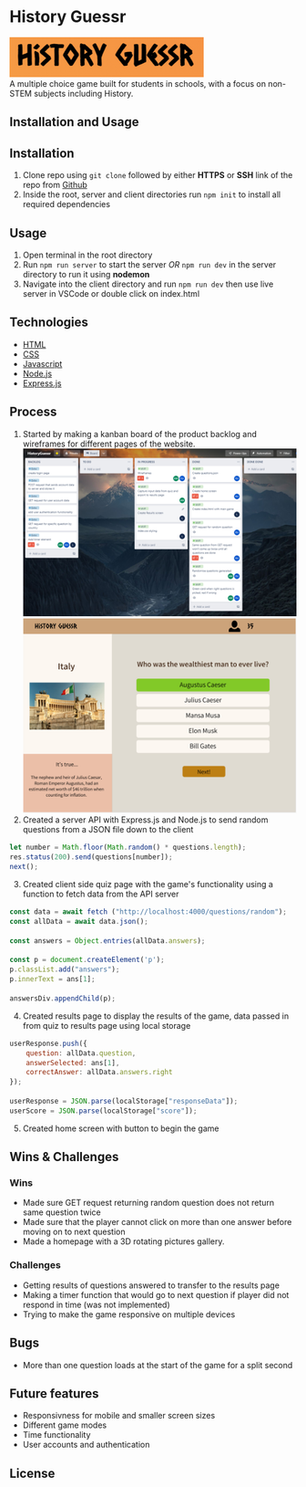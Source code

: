 # History Guessr
![history guessr logo](./imgs/logo.PNG)  
A multiple choice game built for students in schools, with a focus on non-STEM subjects including History.


## Installation and Usage

## Installation
1. Clone repo using ``` git clone ``` followed by either **HTTPS** or **SSH** link of the repo from [Github](https://github.com)
2. Inside the root, server and client directories run ``` npm init ``` to install all required dependencies


## Usage
1. Open terminal in the root directory
2. Run ``` npm run server ``` to start the server *OR* ``` npm run dev ``` in the server directory to run it using **nodemon** 
3. Navigate into the client directory and run ``` npm run dev ``` then use live server in VSCode or double click on index.html


## Technologies
* [HTML](https://developer.mozilla.org/en-US/docs/Web/HTML)
* [CSS](https://developer.mozilla.org/en-US/docs/Web/CSS)
* [Javascript](https://www.javascript.com)
* [Node.js](https://nodejs.org/en/)
* [Express.js](https://expressjs.com)


## Process
1. Started by making a kanban board of the product backlog and wireframes for different pages of the website. 
![kanban board](./imgs/kanban2.PNG) ![wireframe](./imgs/wireframe.png)  
2. Created a server API with Express.js and Node.js to send random questions from a JSON file down to the client  
```Javascript
let number = Math.floor(Math.random() * questions.length);
res.status(200).send(questions[number]);
next();
```
3. Created client side quiz page with the game's functionality using a function to fetch data from the API server 
```Javascript
const data = await fetch ("http://localhost:4000/questions/random");
const allData = await data.json();

const answers = Object.entries(allData.answers);

const p = document.createElement('p');
p.classList.add("answers");
p.innerText = ans[1];

answersDiv.appendChild(p);
```
4. Created results page to display the results of the game, data passed in from quiz to results page using local storage
```Javascript
userResponse.push({
    question: allData.question, 
    answerSelected: ans[1],
    correctAnswer: allData.answers.right
});

userResponse = JSON.parse(localStorage["responseData"]);
userScore = JSON.parse(localStorage["score"]);
```
5. Created home screen with button to begin the game

## Wins & Challenges
### Wins
* Made sure GET request returning random question does not return same question twice
* Made sure that the player cannot click on more than one answer before moving on to next question
* Made a homepage with a 3D rotating pictures gallery.
### Challenges
* Getting results of questions answered to transfer to the results page
* Making a timer function that would go to next question if player did not respond in time (was not implemented)
* Trying to make the game responsive on multiple devices


## Bugs 
* More than one question loads at the start of the game for a split second


## Future features
* Responsivness for mobile and smaller screen sizes
* Different game modes
* Time functionality
* User accounts and authentication 


## License



